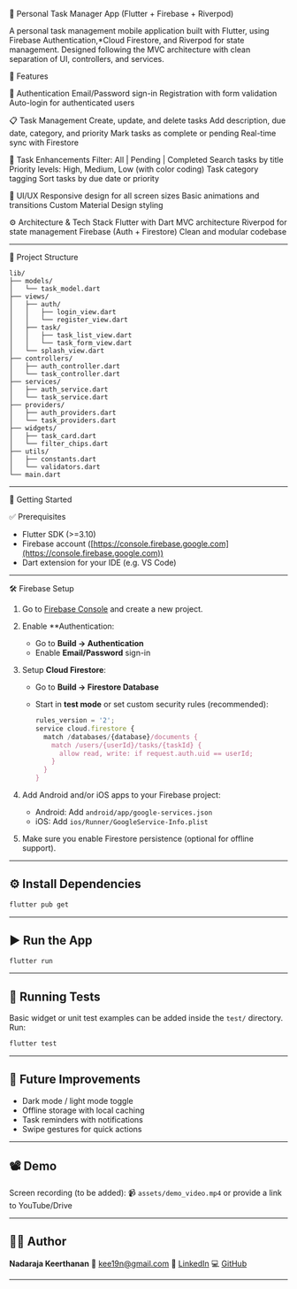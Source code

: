 
📝 Personal Task Manager App (Flutter + Firebase + Riverpod)

A personal task management mobile application built with Flutter, using Firebase Authentication,*Cloud Firestore, and Riverpod for state management. Designed following the MVC architecture with clean separation of UI, controllers, and services.


🚀 Features

🔐 Authentication
 Email/Password sign-in
 Registration with form validation
 Auto-login for authenticated users

📋 Task Management
 Create, update, and delete tasks
 Add description, due date, category, and priority
 Mark tasks as complete or pending
 Real-time sync with Firestore

🧠 Task Enhancements
 Filter: All | Pending | Completed
 Search tasks by title
 Priority levels: High, Medium, Low (with color coding)
 Task category tagging
 Sort tasks by due date or priority

🎨 UI/UX
 Responsive design for all screen sizes
 Basic animations and transitions
 Custom Material Design styling

⚙️ Architecture & Tech Stack
 Flutter with Dart
 MVC architecture
 Riverpod for state management
 Firebase (Auth + Firestore)
 Clean and modular codebase

---

📁 Project Structure

```
lib/
├── models/
│   └── task_model.dart
├── views/
│   ├── auth/
│   │   ├── login_view.dart
│   │   └── register_view.dart
│   ├── task/
│   │   ├── task_list_view.dart
│   │   └── task_form_view.dart
│   └── splash_view.dart
├── controllers/
│   ├── auth_controller.dart
│   └── task_controller.dart
├── services/
│   ├── auth_service.dart
│   └── task_service.dart
├── providers/
│   ├── auth_providers.dart
│   └── task_providers.dart
├── widgets/
│   ├── task_card.dart
│   └── filter_chips.dart
├── utils/
│   ├── constants.dart
│   └── validators.dart
└── main.dart
````
---

🔧 Getting Started

✅ Prerequisites

* Flutter SDK (>=3.10)
* Firebase account ([https://console.firebase.google.com](https://console.firebase.google.com))
* Dart extension for your IDE (e.g. VS Code)

---

🛠️ Firebase Setup

1. Go to [Firebase Console](https://console.firebase.google.com/) and create a new project.
2. Enable **Authentication:

   * Go to **Build → Authentication**
   * Enable **Email/Password** sign-in
3. Setup **Cloud Firestore**:

   * Go to **Build → Firestore Database**
   * Start in **test mode** or set custom security rules (recommended):

     ```js
     rules_version = '2';
     service cloud.firestore {
       match /databases/{database}/documents {
         match /users/{userId}/tasks/{taskId} {
           allow read, write: if request.auth.uid == userId;
         }
       }
     }
     ```
4. Add Android and/or iOS apps to your Firebase project:

   * Android: Add `android/app/google-services.json`
   * iOS: Add `ios/Runner/GoogleService-Info.plist`
5. Make sure you enable Firestore persistence (optional for offline support).

---

## ⚙️ Install Dependencies

```bash
flutter pub get
```

---

## ▶️ Run the App

```bash
flutter run
```

---

## 🧪 Running Tests

Basic widget or unit test examples can be added inside the `test/` directory. Run:

```bash
flutter test
```

---

## 🎯 Future Improvements

* Dark mode / light mode toggle
* Offline storage with local caching
* Task reminders with notifications
* Swipe gestures for quick actions

---

## 📽️ Demo

Screen recording (to be added):
📹 `assets/demo_video.mp4` or provide a link to YouTube/Drive

---

## 🧑‍💻 Author

**Nadaraja Keerthanan**
📧 [kee19n@gmail.com](mailto:kee19n@gmail.com)
🔗 [LinkedIn](https://www.linkedin.com/in/keerthanan-nadaraja-5741aa7a/)
💻 [GitHub](https://github.com/keerthanan19)

---


